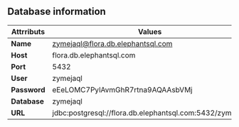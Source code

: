 ## Database information
| Attrributs           | Values                               |
|----------------|----------------------------------|
| **Name**       | zymejaql@flora.db.elephantsql.com |
| **Host**       | flora.db.elephantsql.com         |
| **Port**       | 5432                             |
| **User**       | zymejaql                         |
| **Password**   |eEeLOMC7PylAvmGhR7rtna9AQAAsbVMj                      |
| **Database**   | zymejaql                         |
| **URL**        | jdbc:postgresql://flora.db.elephantsql.com:5432/zymejaql |
   
